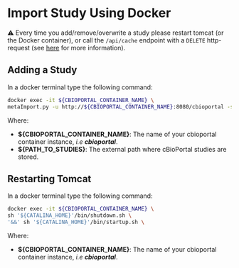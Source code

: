 # Import Study Using Docker

:warning: Every time you add/remove/overwrite a study please restart tomcat (or the Docker container), or 
call the `/api/cache` endpoint with a `DELETE` http-request (see [here](portal.properties-Reference.md#flush-caches-with-the-_apicache_-endpoint) for more information).

## Adding a Study

In a docker terminal type the following command:

```bash
docker exec -it ${CBIOPORTAL_CONTAINER_NAME} \
metaImport.py -u http://${CBIOPORTAL_CONTAINER_NAME}:8080/cbioportal -s ${PATH_TO_STUDIES}
```

Where:    
- **${CBIOPORTAL_CONTAINER_NAME}**: The name of your cbioportal container instance, _i.e **cbioportal**_.
- **${PATH_TO_STUDIES}**: The external path where cBioPortal studies are stored.

## Restarting Tomcat

In a docker terminal type the following command:

```bash
docker exec -it ${CBIOPORTAL_CONTAINER_NAME} \
sh '${CATALINA_HOME}'/bin/shutdown.sh \
'&&' sh '${CATALINA_HOME}'/bin/startup.sh \
```

Where:    
- **${CBIOPORTAL_CONTAINER_NAME}**: The name of your cbioportal container instance, _i.e **cbioportal**_.
